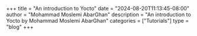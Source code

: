 +++
title = "An introduction to Yocto"
date = "2024-08-20T11:13:45-08:00"
author = "Mohammad Moslemi AbarGhan"
description = "An introduction to Yocto by Mohammad Moslemi AbarGhan"
categories = ["Tutorials"]
type = "blog"
+++


